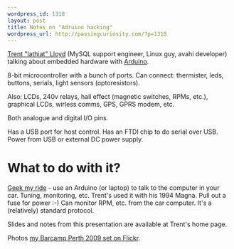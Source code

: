 ```yaml
--- 
wordpress_id: 1318
layout: post
title: Notes on "Adruino hacking"
wordpress_url: http://passingcuriosity.com/?p=1318
---
```

[Trent "lathiat" Lloyd](http://lathiat.net/) (MySQL support engineer, Linux guy, avahi developer) talking about embedded hardware with [Arduino](http://arduino.cc/).

<!--more-->

8-bit microcontroller with a bunch of ports. Can connect: thermister, leds, buttons, serials, light sensors (optoresistors).

Also: LCDs, 240v relays, hall effect (magnetic switches, RPMs, etc.), graphical LCDs, wirless comms, GPS, GPRS modem, etc.

Both analogue and digital I/O pins. 

Has a USB port for host control. Has an FTDI chip to do serial over USB. Power from USB or external DC power supply.

What to do with it?
============

[Geek my ride](http://www.geekmyride.org/) - use an Arduino (or laptop) to  talk to the computer in your car. Tuning, monitoring, etc. Trent's used it with his 1994 Magna. Pull out a fuse for power :-) Can monitor RPM, etc. from the car computer. It's a (relatively) standard protocol.

Slides and notes from this presentation are available at Trent's home page.

Photos [my Barcamp Perth 2009 set on Flickr](http://www.flickr.com/photos/thsutton/sets/72157621612695764/).
